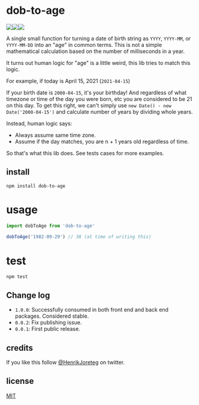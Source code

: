 # dob-to-age

![](https://img.shields.io/npm/dm/dob-to-age.svg)![](https://img.shields.io/npm/v/dob-to-age.svg)![](https://img.shields.io/npm/l/dob-to-age.svg)

A single small function for turning a date of birth string as `YYYY`, `YYYY-MM`, or `YYYY-MM-DD` into an "age" in common terms. This is not a simple mathematical calculation based on the number of milliseconds in a year.

It turns out human logic for "age" is a little weird, this lib tries to match this logic.

For example, if today is April 15, 2021 (`2021-04-15`)

If your birth date is `2000-04-15`, it's your birthday! And regardless of what timezone or time of the day you were born, etc you are considered to be 21 on this day. To get this right, we can't simply use `new Date() - new Date('2000-04-15')` and calculate number of years by dividing whole years.

Instead, human logic says:

- Always assume same time zone.
- Assume if the day matches, you are n + 1 years old regardless of time.

So that's what this lib does. See tests cases for more examples.

## install

```
npm install dob-to-age
```

# usage

```js
import dobToAge from 'dob-to-age'

dobToAge('1982-09-29') // 38 (at time of writing this)
```

# test

```
npm test
```

## Change log

- `1.0.0`: Successfully consumed in both front end and back end packages. Considered stable.
- `0.0.2`: Fix publishing issue.
- `0.0.1`: First public release.

## credits

If you like this follow [@HenrikJoreteg](http://twitter.com/henrikjoreteg) on twitter.

## license

[MIT](http://mit.joreteg.com/)
